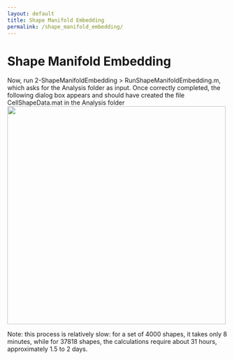 ```yaml
---
layout: default
title: Shape Manifold Embedding
permalink: /shape_manifold_embedding/
---
```


# Shape Manifold Embedding

Now, run 2-ShapeManifoldEmbedding > RunShapeManifoldEmbedding.m, which asks for the Analysis folder as input. Once correctly completed, the following dialog box appears and should have created the file CellShapeData.mat in the Analysis folder
<img align="center" width=500px src="./img/progess_complete.png">

Note: this process is relatively slow: for a set of 4000 shapes, it takes only 8 minutes, while for 37818 shapes, the calculations require about 31 hours, approximately 1.5 to 2 days.
